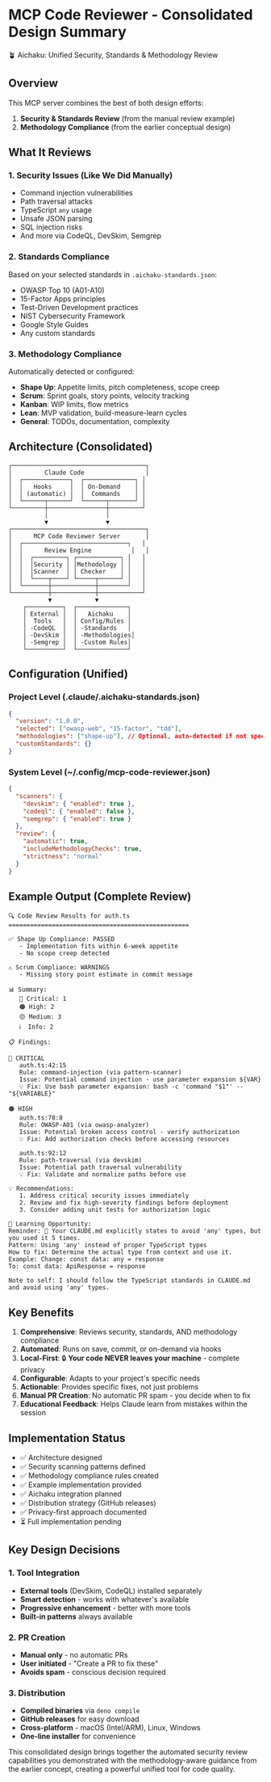 # MCP Code Reviewer - Consolidated Design Summary

🪴 Aichaku: Unified Security, Standards & Methodology Review

## Overview

This MCP server combines the best of both design efforts:
1. **Security & Standards Review** (from the manual review example)
2. **Methodology Compliance** (from the earlier conceptual design)

## What It Reviews

### 1. Security Issues (Like We Did Manually)
- Command injection vulnerabilities
- Path traversal attacks
- TypeScript `any` usage
- Unsafe JSON parsing
- SQL injection risks
- And more via CodeQL, DevSkim, Semgrep

### 2. Standards Compliance
Based on your selected standards in `.aichaku-standards.json`:
- OWASP Top 10 (A01-A10)
- 15-Factor Apps principles
- Test-Driven Development practices
- NIST Cybersecurity Framework
- Google Style Guides
- Any custom standards

### 3. Methodology Compliance
Automatically detected or configured:
- **Shape Up**: Appetite limits, pitch completeness, scope creep
- **Scrum**: Sprint goals, story points, velocity tracking
- **Kanban**: WIP limits, flow metrics
- **Lean**: MVP validation, build-measure-learn cycles
- **General**: TODOs, documentation, complexity

## Architecture (Consolidated)

```
┌─────────────────────────────────────┐
│         Claude Code                 │
│  ┌─────────────┐  ┌──────────────┐ │
│  │   Hooks     │  │ On-Demand    │ │
│  │ (automatic) │  │  Commands    │ │
│  └──────┬──────┘  └──────┬───────┘ │
└─────────┼────────────────┼─────────┘
          │                │
          ▼                ▼
┌─────────────────────────────────────┐
│      MCP Code Reviewer Server       │
│  ┌─────────────────────────────┐   │
│  │      Review Engine           │   │
│  │  ┌─────────┐ ┌────────────┐ │   │
│  │  │Security │ │Methodology │ │   │
│  │  │Scanner  │ │ Checker    │ │   │
│  │  └────┬────┘ └─────┬──────┘ │   │
│  └───────┼────────────┼────────┘   │
└──────────┼────────────┼────────────┘
           ▼            ▼
    ┌──────────┐  ┌──────────────┐
    │ External │  │   Aichaku    │
    │  Tools   │  │ Config/Rules │
    │ -CodeQL  │  │ -Standards   │
    │ -DevSkim │  │ -Methodologies│
    │ -Semgrep │  │ -Custom Rules│
    └──────────┘  └──────────────┘
```

## Configuration (Unified)

### Project Level (.claude/.aichaku-standards.json)
```json
{
  "version": "1.0.0",
  "selected": ["owasp-web", "15-factor", "tdd"],
  "methodologies": ["shape-up"], // Optional, auto-detected if not specified
  "customStandards": {}
}
```

### System Level (~/.config/mcp-code-reviewer.json)
```json
{
  "scanners": {
    "devskim": { "enabled": true },
    "codeql": { "enabled": false },
    "semgrep": { "enabled": true }
  },
  "review": {
    "automatic": true,
    "includeMethodologyChecks": true,
    "strictness": "normal"
  }
}
```

## Example Output (Complete Review)

```
🔍 Code Review Results for auth.ts
==================================================

✅ Shape Up Compliance: PASSED
   - Implementation fits within 6-week appetite
   - No scope creep detected

⚠️ Scrum Compliance: WARNINGS
   - Missing story point estimate in commit message

📊 Summary:
   🔴 Critical: 1
   🟠 High: 2
   🟡 Medium: 3
   ℹ️  Info: 2

📋 Findings:

🔴 CRITICAL
   auth.ts:42:15
   Rule: command-injection (via pattern-scanner)
   Issue: Potential command injection - use parameter expansion ${VAR}
   💡 Fix: Use bash parameter expansion: bash -c 'command "$1"' -- "${VARIABLE}"

🟠 HIGH
   auth.ts:78:8
   Rule: OWASP-A01 (via owasp-analyzer)
   Issue: Potential broken access control - verify authorization
   💡 Fix: Add authorization checks before accessing resources

   auth.ts:92:12
   Rule: path-traversal (via devskim)
   Issue: Potential path traversal vulnerability
   💡 Fix: Validate and normalize paths before use

💡 Recommendations:
   1. Address critical security issues immediately
   2. Review and fix high-severity findings before deployment
   3. Consider adding unit tests for authorization logic

🌱 Learning Opportunity:
Reminder: 📝 Your CLAUDE.md explicitly states to avoid 'any' types, but you used it 5 times.
Pattern: Using 'any' instead of proper TypeScript types
How to fix: Determine the actual type from context and use it.
Example: Change: const data: any = response
To: const data: ApiResponse = response

Note to self: I should follow the TypeScript standards in CLAUDE.md and avoid using 'any' types.
```

## Key Benefits

1. **Comprehensive**: Reviews security, standards, AND methodology compliance
2. **Automated**: Runs on save, commit, or on-demand via hooks
3. **Local-First**: 🔒 **Your code NEVER leaves your machine** - complete privacy
4. **Configurable**: Adapts to your project's specific needs
5. **Actionable**: Provides specific fixes, not just problems
6. **Manual PR Creation**: No automatic PR spam - you decide when to fix
7. **Educational Feedback**: Helps Claude learn from mistakes within the session

## Implementation Status

- ✅ Architecture designed
- ✅ Security scanning patterns defined
- ✅ Methodology compliance rules created
- ✅ Example implementation provided
- ✅ Aichaku integration planned
- ✅ Distribution strategy (GitHub releases)
- ✅ Privacy-first approach documented
- ⏳ Full implementation pending

## Key Design Decisions

### 1. Tool Integration
- **External tools** (DevSkim, CodeQL) installed separately
- **Smart detection** - works with whatever's available
- **Progressive enhancement** - better with more tools
- **Built-in patterns** always available

### 2. PR Creation
- **Manual only** - no automatic PRs
- **User initiated** - "Create a PR to fix these"
- **Avoids spam** - conscious decision required

### 3. Distribution
- **Compiled binaries** via `deno compile`
- **GitHub releases** for easy download
- **Cross-platform** - macOS (Intel/ARM), Linux, Windows
- **One-line installer** for convenience

This consolidated design brings together the automated security review capabilities you demonstrated with the methodology-aware guidance from the earlier concept, creating a powerful unified tool for code quality.